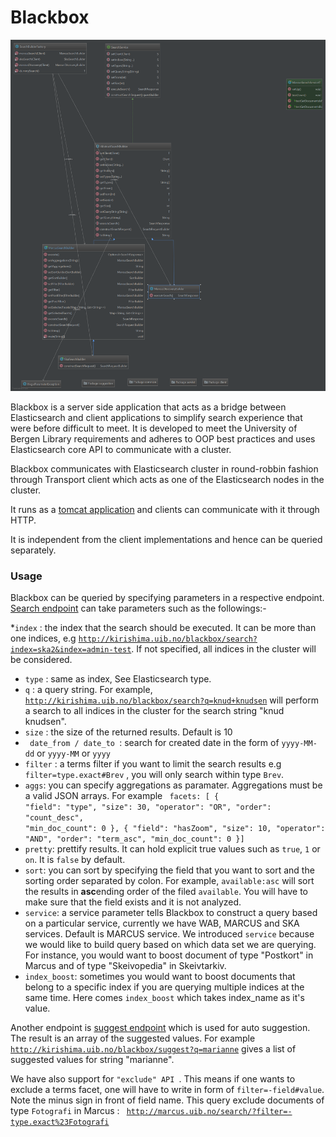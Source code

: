 # Blackbox #

![Alt text](src/main/webapp/images/class_diagram.png?raw=true "Class diagrams")

Blackbox is a server side application that acts as a bridge between Elasticsearch and client applications to simplify search experience that were before difficult to meet. It is developed to meet the University of Bergen Library requirements and adheres to OOP best practices and uses Elasticsearch core API to communicate with a cluster.

Blackbox communicates with Elasticsearch cluster in round-robbin fashion through Transport client which acts as one of the Elasticsearch nodes in the cluster. 

It runs as a [tomcat application](http://kirishima.uib.no/blackbox) and clients can communicate with it through HTTP.

It is independent from the client implementations and hence can be queried separately. 

### Usage ###
Blackbox can be queried by specifying parameters in a respective endpoint.
[Search endpoint](http://kirishima.uib.no/blackbox/search) can take parameters such as the followings:-

*<code>index</code> : the index that the search should be executed. It can be more than one indices, e.g
<code>http://kirishima.uib.no/blackbox/search?index=ska2&index=admin-test</code>. If not specified, all indices in the cluster will be considered.
* <code>type</code> : same as index, See Elasticsearch type.
* <code>q</code> : a query string. For example, <code> http://kirishima.uib.no/blackbox/search?q=knud+knudsen</code> will perform a search to all indices in the cluster for the search string "knud knudsen".
* <code>size</code> : the size of the returned results. Default is 10
* <code> date_from / date_to </code>: search for created date in the form of <code>yyyy-MM-dd</code> or  <code>yyyy-MM</code> or  <code>yyyy</code>  
* <code>filter</code> : a terms filter if you want to limit the search results e.g <code>filter=type.exact#Brev</code>
, you will only search within type <code>Brev</code>.
* <code>aggs</code>: you can specify aggregations as paramater. Aggregations must be a valid JSON arrays. For example <code> facets: [
                                                                                                                                            {
                                                                                                                                                "field": "type",
                                                                                                                                                "size": 30,
                                                                                                                                                "operator": "OR",
                                                                                                                                                "order": "count_desc",
                                                                                                                                                "min_doc_count": 0
                                                                                                                                            },
                                                                                                                                            {
                                                                                                                                                "field": "hasZoom",
                                                                                                                                                "size": 10,
                                                                                                                                                "operator": "AND",
                                                                                                                                                "order": "term_asc",
                                                                                                                                                "min_doc_count": 0
                                                                                                                                            }]
                                                                                                                                            </code> 
* <code>pretty</code>: prettify results. It can hold explicit true values such as <code>true</code>, <code>1</code> or <code>on</code>. It is <code>false</code> by default.
* <code>sort</code>: you can sort by specifying the field that you want to sort and the sorting order separated by colon. For example, <code>available:asc</code> will sort the results in **asc**ending order of the filed <code>available</code>. You will have to make sure that the field exists and it is not analyzed.
* <code>service</code>: a service parameter tells Blackbox to construct a query based on a particular service, currently we have WAB, MARCUS and SKA services. Default is MARCUS service. We introduced  <code>service</code> because we would like to build query based on which data set we are querying. For instance, you would want to boost document of type "Postkort" in Marcus and of type "Skeivopedia" in Skeivtarkiv.  
* <code>index_boost</code>: sometimes you would want to boost documents that belong to a specific index if you are querying multiple indices at the same time. Here comes <code>index_boost</code> which takes index_name as it's value. 

Another endpoint is [suggest endpoint](http://kirishima.uib.no/blackbox/suggest?=marcus) which is used for auto suggestion. The result is an array of the suggested values. For example <code>http://kirishima.uib.no/blackbox/suggest?q=marianne</code> gives a list of suggested values for string "marianne".


We have also support for <code>"exclude" API </code>. This means if one wants to exclude a terms facet, one will have to write in form of
<code>filter=-field#value</code>. Note the minus sign in front of field name. This query exclude documents of type <code>Fotografi</code> in Marcus : <code> http://marcus.uib.no/search/?filter=-type.exact%23Fotografi</code>